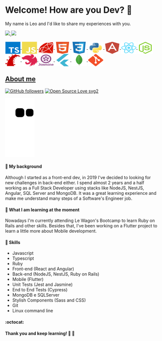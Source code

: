 # Welcome! How are you Dev? 👋

My name is Leo and I'd like to share my experiences with you.

<div>
  <a href="https://github.com/leooreina">
  <img height="180em" src="https://github-readme-stats.vercel.app/api?username=leooreina&show_icons=true&theme=dracula&include_all_commits=true&count_private=true"/>
  <img height="180em" src="https://github-readme-stats.vercel.app/api/top-langs/?username=leooreina&layout=compact&langs_count=16&theme=dracula"/>
<div>
  
<div style="display: inline_block"><br>
  <span>
    <img align="center" alt="Leo-TS" height="40" width="50" src="https://raw.githubusercontent.com/devicons/devicon/master/icons/typescript/typescript-plain.svg">
    <img align="center" alt="Leo-JS" height="40" width="50" src="https://raw.githubusercontent.com/devicons/devicon/master/icons/javascript/javascript-plain.svg">
    <img align="center" alt="Leo-Ruby" height="40" width="50" src="https://raw.githubusercontent.com/devicons/devicon/master/icons/ruby/ruby-plain.svg">
    <img align="center" alt="Leo-HTML" height="40" width="50" src="https://raw.githubusercontent.com/devicons/devicon/master/icons/html5/html5-original.svg">
    <img align="center" alt="Leo-CSS" height="40" width="50" src="https://raw.githubusercontent.com/devicons/devicon/master/icons/css3/css3-original.svg">
    <img align="center" alt="Leo-Python" height="40" width="50" src="https://raw.githubusercontent.com/devicons/devicon/master/icons/python/python-original.svg">
  </span>
  <span>
    <img align="center" alt="Leo-Angular" height="40" width="50" src="https://raw.githubusercontent.com/devicons/devicon/master/icons/angularjs/angularjs-plain.svg">
    <img align="center" alt="Leo-React" height="40" width="50" src="https://raw.githubusercontent.com/devicons/devicon/master/icons/react/react-original.svg">
    <img align="center" alt="Leo-Node" height="40" width="50" src="https://raw.githubusercontent.com/devicons/devicon/master/icons/nodejs/nodejs-plain.svg">
    <img align="center" alt="Leo-Rails" height="40" width="50" src="https://raw.githubusercontent.com/devicons/devicon/master/icons/rails/rails-plain.svg">
    <img align="center" alt="Leo-Nest" height="40" width="50" src="https://raw.githubusercontent.com/devicons/devicon/master/icons/nestjs/nestjs-plain.svg">
    <img align="center" alt="Leo-Jasmine" height="40" width="50" src="https://raw.githubusercontent.com/devicons/devicon/master/icons/jasmine/jasmine-plain-wordmark.svg">
  </span>
  <span>
    <img align="center" alt="Leo-Nest" height="40" width="50" src="https://raw.githubusercontent.com/devicons/devicon/master/icons/flutter/flutter-plain.svg">
  </span>
  <span>
    <img align="center" alt="Leo-Mongodb" height="40" width="50" src="https://raw.githubusercontent.com/devicons/devicon/master/icons/mongodb/mongodb-original.svg">
    <img align="center" alt="Leo-Git" height="40" width="50" src="https://raw.githubusercontent.com/devicons/devicon/master/icons/git/git-original.svg">
  </span>
</div>

## About me

[![GitHub followers](https://img.shields.io/github/followers/leooreina?label=Followers&style=social)](https://github.com/Naereen?tab=followers)  [![Open Source Love svg2](https://badges.frapsoft.com/os/v2/open-source.svg?v=103)](https://github.com/ellerbrock/open-source-badges/)   

![Snake animation](https://github.com/leooreina/leooreina/blob/output/github-contribution-grid-snake.svg)


#### :satellite: My background

Although I started as a front-end dev, in 2019 I've decided to looking for new challenges in back-end either.
I spend almost 2 years and a half working as a Full Stack Developer using stacks like NodeJS, NestJS, Angular, SQL Server and MongoDB.
It was a great learning experience and make me understand many steps of a Software's Engineer job.

#### 🌱 What I am learning at the moment

Nowadays I'm currently attending Le Wagon's Bootcamp to learn Ruby on Rails and other skills. Besides that, I've been working on a Flutter project to learn a little more about Mobile development.

#### :dart: Skills

* Javascript
* Typescript
* Ruby
* Front-end (React and Angular)
* Back-end (NodeJS, NestJS, Ruby on Rails)
* Mobile (Flutter)
* Unit Tests (Jest and Jasmine)
* End to End Tests (Cypress)
* MongoDB e SQLServer
* Stylish Components (Sass and CSS)
* Git
* Linux command line

#### :octocat: 

#### Thank you and keep learning! :beers: :rocket:
